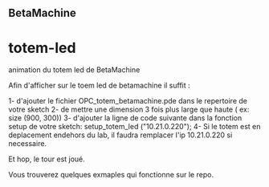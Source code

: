 ## BetaMachine
# totem-led

animation du totem led de BetaMachine

Afin d'afficher sur le toem led de betamachine il suffit :

1- d'ajouter le fichier OPC_totem_betamachine.pde dans le repertoire de votre sketch
2- de mettre une dimension 3 fois plus large que haute ( ex:  size (900, 300))
3- d'ajouter la ligne de code suivante dans la fonction setup de votre sketch:
        setup_totem_led ("10.21.0.220"); 
4- Si le totem est en deplacement endehors du lab, il faudra remplacer l'ip 10.21.0.220 si necessaire.

Et hop, le tour est joué.

Vous trouverez quelques exmaples qui fonctionne sur le repo.
